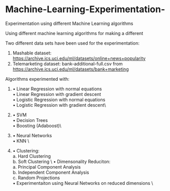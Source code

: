 # Machine-Learning-Experimentation-
Experimentation using different Machine Learning algorithms  

Using different machine learning algorithms for making a different 

Two different data sets have been used for the experimentation:
1.	Mashable dataset: https://archive.ics.uci.edu/ml/datasets/online+news+popularity
2.	Telemarketing dataset: bank-additional-full.csv from https://archive.ics.uci.edu/ml/datasets/bank+marketing


Algorithms experimented with:
1. •	Linear Regression with normal equations\
   •	Linear Regression with gradient descent\
   •	Logistic Regression with normal equations\
   •	Logistic Regression with gradient descent\

   
2. •	SVM\
   •	Decision Trees \
   •	Boosting (Adaboost)\

   
3. •	Neural Networks\
   •	KNN   \


4. •	Clustering:\
         a. Hard Clustering\
         b. Soft Clustering \ 
   •	Dimensonality Reduciton:\
         a. Principal Component Analysis\
         b. Independent Component Analysis \
         c. Random Projections \
   •	Experimentaiton using Neural Networks on reduced dimensions  \
 
  
 
 
